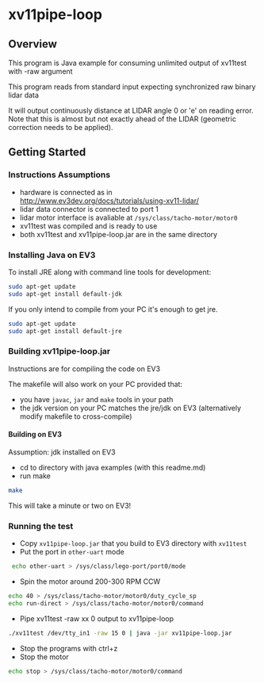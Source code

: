 # xv11pipe-loop

## Overview

This program is Java example for consuming unlimited output of xv11test with -raw argument

This program reads from standard input expecting synchronized raw binary lidar data

It will output continuously distance at LIDAR angle 0 or 'e' on reading error.
Note that this is almost but not exactly ahead of the LIDAR (geometric correction needs to be applied).
 
## Getting Started

### Instructions Assumptions 
- hardware is connected as in http://www.ev3dev.org/docs/tutorials/using-xv11-lidar/
- lidar data connector is connected to port 1
- lidar motor interface is avaliable at `/sys/class/tacho-motor/motor0`
- xv11test was compiled and is ready to use
- both xv11test and xv11pipe-loop.jar are in the same directory

### Installing Java on EV3

To install JRE along with command line tools for development:

```bash
sudo apt-get update
sudo apt-get install default-jdk
```

If you only intend to compile from your PC it's enough to get jre.

```bash
sudo apt-get update
sudo apt-get install default-jre
```

### Building xv11pipe-loop.jar

Instructions are for compiling the code on EV3

The makefile will also work on your PC provided that:
- you have `javac`, `jar` and `make` tools in your path  
- the jdk version on your PC matches the jre/jdk on EV3 (alternatively modify makefile to cross-compile)

#### Building on EV3

Assumption: jdk installed on EV3

- cd to directory with java examples (with this readme.md)
- run make
```bash
make
```

This will take a minute or two on EV3!

### Running the test

- Copy `xv11pipe-loop.jar` that you build to EV3 directory with `xv11test`
- Put the port in `other-uart` mode
```bash
 echo other-uart > /sys/class/lego-port/port0/mode
```
- Spin the motor around 200-300 RPM CCW
```bash
echo 40 > /sys/class/tacho-motor/motor0/duty_cycle_sp
echo run-direct > /sys/class/tacho-motor/motor0/command
```
- Pipe xv11test -raw xx 0 output to xv11pipe-loop
```bash
./xv11test /dev/tty_in1 -raw 15 0 | java -jar xv11pipe-loop.jar
```
- Stop the programs with ctrl+z
- Stop the motor
```bash 
echo stop > /sys/class/tacho-motor/motor0/command
```

